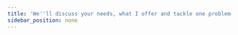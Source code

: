 ```yaml
---
title: 'We''ll discuss your needs, what I offer and tackle one problem you''re struggling with, to get a feel for my coaching style'
sidebar_position: none
---
```


<!-- Calendly inline widget begin -->
<div class="calendly-inline-widget" data-url="https://calendly.com/orgchemcoach/15min" style="min-width:320px;height:1024px;"></div>
<script type="text/javascript" src="https://assets.calendly.com/assets/external/widget.js"></script>
<!-- Calendly inline widget end -->